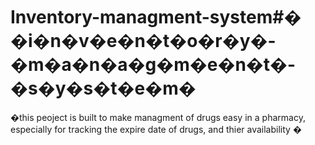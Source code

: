 # Inventory-managment-system#� �i�n�v�e�n�t�o�r�y�-�m�a�n�a�g�m�e�n�t�-�s�y�s�t�e�m�
�this peoject is built to make managment of drugs easy in a pharmacy, especially for tracking the expire date of drugs, and thier availability 
�
